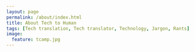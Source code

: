 ```yaml
---
layout: page
permalink: /about/index.html
title: About Tech to Human
tags: [Tech translation, Tech translator, Technology, Jargon, Rants]
image:
  feature: tcamp.jpg
---
```



